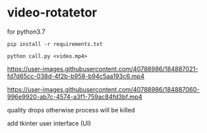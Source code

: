 # video-rotatetor

for python3.7

```
pip install -r requirements.txt

python call.py <video.mp4>

```

https://user-images.githubusercontent.com/40788986/184887021-fd7d65cc-038d-4f2b-b958-b94c5aa193c6.mp4


https://user-images.githubusercontent.com/40788986/184887060-996e9920-ab7c-4574-a3f1-759ac84fd3bf.mp4


quality drops otherwise process will be killed


add tkinter user interface (UI)
